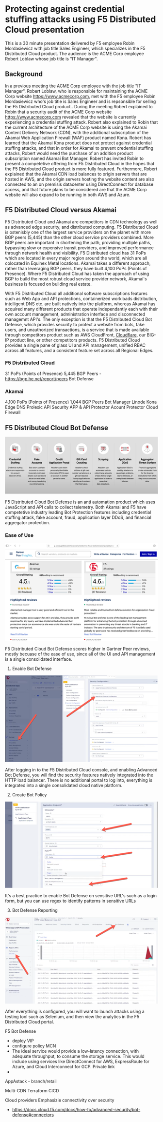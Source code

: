 # Protecting against credential stuffing attacks using F5 Distributed Cloud presentation

This is a 30 minute presentation delivered by F5 employee Robin Mordasiewicz with job title Sales Engineer, which specializes in the F5 Distributed Cloud product. The audience is the ACME Corp employee Robert Loblaw whose job title is "IT Manager".

## Background

In a previous meeting the ACME Corp employee with the job title "IT Manager", Robert Loblaw, who is responsible for maintaining the ACME Corp website https://www.acmecorp.com, met with the F5 employee Robin Mordasiewicz who's job title is Sales Engineer and is repsonsible for selling the F5 Distributed Cloud product.. During the meeting Robert explained to Robin that a security audit of the ACME Corp website https://www.acmecorp.com revealed that the website is currently experiencing a credential stuffing attack. Robert also explained to Robin that the current architecture of the ACME Corp website is using the Akamai Content Delivery Network (CDN), with the additional subscription of the Akamai Web Application Firewall (WAF) product named Kona. Robert has learned that the Akamai Kona product does not protect against credential stuffing attacks, and that in order for Akamai to prevent credential stuffing attacks, Robert would need the purchase of an addition product subscription named Akamai Bot Manager. Robert has invited Robin to present a competetive offering from F5 Distributed Cloud in the hopes that the F5 Distributed Cloud product is more fully featured. Furthermore, Robert explained that the Akamai CDN load balances to origin servers that are hosted in AWS, and the origin servers hosting the website content are also connected to an on premisis datacenter using DirectConnect for database access, and that future plans to be considered are that the ACME Corp website will also expand to be running in both AWS and Azure.

## F5 Distributed Cloud versus Akamai

F5 Distributed Cloud and Akamai are competitors in CDN technology as well as advanced edge security, and distributed computing. F5 Distributed Cloud is ostenisbly one of the largest service providers on the planet with more BGP peers (5,445) than the other cloud service providers combined. More BGP peers are important in shortening the path, providing multiple paths, bypassing slow or expensive transit providers, and improved performance through network health and visibility. F5 Distributed cloud has 31 PoPs which are located in every major region around the world, which are all colocated in Equinex Metal locations. Akamai takes a different approach, rather than leveraging BGP peers, they have built 4,100 PoPs (Points of Presence). Where F5 Distributed Cloud has taken the approach of using BGP to build the most robust cloud service provider network, Akamai's business is focused on building real estate.

With F5 Distributed Cloud all additional software subscriptions features such as Web App and API protections, containerized workloads distribution, intelligent DNS etc. are built natively into the platform, whereas Akamai has acquired many different products that operate independantly each with their own account management, administration interface and disconnected managemnt API's. The only exception is that the F5 Distributed Cloud Bot Defense, which provides security to protect a website from bots, fake users, and unauthorized transactions, is a service that is made available through competitors product such as AWS CloudFront, [Cloudflare](https://www.youtube.com/watch?v=eg9jke6uOLE), our BIG-IP product line, or other competitors products. F5 Distributed Cloud provides a single pane of glass UI and API management, unified RBAC across all features, and a consistent feature set across all Regional Edges.

### F5 Distributed Cloud

31 PoPs (Points of Presence)
5,445 BGP Peers - https://bgp.he.net/report/peers
Bot Defense

### Akamai

4,100 PoPs (Points of Presence)
1,044 BGP Peers
Bot Manager
Linode
Kona
Edge DNS
Prolexic
API Security
APP & API Protector
Acount Protector
Cloud Firewall

## F5 Distributed Cloud Bot Defense

![F5 Distributed Cloud Bot Defense Infographic ](./images/f5-distributed-cloud-bot-defense-infographic.png)

F5 Distributed Cloud Bot Defense is an anti automation product which uses JavaScript and API calls to collect telemetry. Both Akamai and F5 have competetive industry leading Bot Protection features including credential stuffing attack, fake account, fraud, application layer DDoS, and financial aggregator protection.

### Ease of Use

![F5 Distributed Cloud Bot Defense Gartner Peer Review](./images/gartner-peer-report.png)

F5 Distributed Cloud Bot Defense scores higher in Gartner Peer reviews, mostly becuase of the ease of use, since all of the UI and API management is a single consolidated interface.

1. Enable Bot Defense

![F5 Distributed Cloud Bot Defense Enable Bot Defense](./images/bot-protection-enable.png)

After logging in to the F5 Distributed Cloud console, and enabling Advanced Bot Defense, you will find the security features natively integrated into the HTTP load balancer. There is no additional portal to log into, everything is integrated into a single consolidated cloud native platform.

2. Create Bot Policy

![F5 Distributed Cloud Bot Defense Create Bot Policy](./images/create-policy.png)


It's a best practice to enable Bot Defense on sensitive URL's such as a login form, but you can use regex to identify patterns in sensitive URLs

3. Bot Defense Reporting

![F5 Distributed Cloud Bot Defense Create Bot Policy](./images/bot-defense-reporting.png)

After everything is configured, you will want to launch attacks using a testing tool such as Selenium, and then view the analytics in the F5 Distributed Cloud portal.


F5 Bot Defense
 - deploy VIP
 - configure policy
MCN
  -  The ideal service would provide a low-latency connection, with adequate throughput, to consume the storage service. This would include using services like DirectConnect for AWS, ExpressRoute for Azure, and Cloud Interconnect for GCP.
Private link
  -
AppAstack - branch/retail


Multi-CDN
Terraform
CICD

Cloud providers Emphasizie connectivity over security


* https://docs.cloud.f5.com/docs/how-to/advanced-security/bot-defense#connectors
